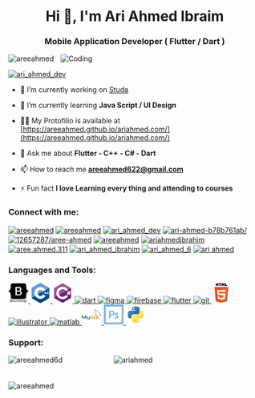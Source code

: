 <h1 align="center">Hi 👋, I'm Ari Ahmed Ibraim</h1>
<h3 align="center">Mobile Application Developer ( Flutter / Dart )</h3>
<img align="right" alt="Coding" width="400" src="https://cdn.dribbble.com/users/50886/screenshots/2710024/coding.gif">


<p align="left"> <img src="https://komarev.com/ghpvc/?username=areeahmed&label=Profile%20views&color=0e75b6&style=flat" alt="areeahmed" /> </p>

<p align="left"> <a href="https://twitter.com/ari_ahmed_dev" target="blank"><img src="https://img.shields.io/twitter/follow/ari_ahmed_dev?logo=twitter&style=for-the-badge" alt="ari_ahmed_dev" /></a> </p>

- 🔭 I’m currently working on [Studa](https://github.com/areeahmed/studa)

- 🌱 I’m currently learning **Java Script / UI Design**

- 👨‍💻 My Protofilio is available at [https://areeahmed.github.io/ariahmed.com/](https://areeahmed.github.io/ariahmed.com/)

- 💬 Ask me about **Flutter - C++ - C# - Dart**

- 📫 How to reach me **areeahmed622@gmail.com**

- ⚡ Fun fact **I love Learning every thing and attending to courses**

<h3 align="left">Connect with me:</h3>
<p align="left">
<a href="https://codepen.io/areeahmed" target="blank"><img align="center" src="https://raw.githubusercontent.com/rahuldkjain/github-profile-readme-generator/master/src/images/icons/Social/codepen.svg" alt="areeahmed" height="30" width="40" /></a>
<a href="https://dev.to/areeahmed" target="blank"><img align="center" src="https://raw.githubusercontent.com/rahuldkjain/github-profile-readme-generator/master/src/images/icons/Social/devto.svg" alt="areeahmed" height="30" width="40" /></a>
<a href="https://twitter.com/ari_ahmed_dev" target="blank"><img align="center" src="https://raw.githubusercontent.com/rahuldkjain/github-profile-readme-generator/master/src/images/icons/Social/twitter.svg" alt="ari_ahmed_dev" height="30" width="40" /></a>
<a href="https://linkedin.com/in/ari-ahmed-b78b761ab/" target="blank"><img align="center" src="https://raw.githubusercontent.com/rahuldkjain/github-profile-readme-generator/master/src/images/icons/Social/linked-in-alt.svg" alt="ari-ahmed-b78b761ab/" height="30" width="40" /></a>
<a href="https://stackoverflow.com/users/12657287/aree-ahmed" target="blank"><img align="center" src="https://raw.githubusercontent.com/rahuldkjain/github-profile-readme-generator/master/src/images/icons/Social/stack-overflow.svg" alt="12657287/aree-ahmed" height="30" width="40" /></a>
<a href="https://codesandbox.com/areeahmed" target="blank"><img align="center" src="https://raw.githubusercontent.com/rahuldkjain/github-profile-readme-generator/master/src/images/icons/Social/codesandbox.svg" alt="areeahmed" height="30" width="40" /></a>
<a href="https://kaggle.com/ariahmedibrahim" target="blank"><img align="center" src="https://raw.githubusercontent.com/rahuldkjain/github-profile-readme-generator/master/src/images/icons/Social/kaggle.svg" alt="ariahmedibrahim" height="30" width="40" /></a>
<a href="https://fb.com/aree.ahmed.311" target="blank"><img align="center" src="https://raw.githubusercontent.com/rahuldkjain/github-profile-readme-generator/master/src/images/icons/Social/facebook.svg" alt="aree.ahmed.311" height="30" width="40" /></a>
<a href="https://instagram.com/ari_ahmed_ibrahim" target="blank"><img align="center" src="https://raw.githubusercontent.com/rahuldkjain/github-profile-readme-generator/master/src/images/icons/Social/instagram.svg" alt="ari_ahmed_ibrahim" height="30" width="40" /></a>
<a href="https://dribbble.com/ari_ahmed_6" target="blank"><img align="center" src="https://raw.githubusercontent.com/rahuldkjain/github-profile-readme-generator/master/src/images/icons/Social/dribbble.svg" alt="ari_ahmed_6" height="30" width="40" /></a>
<a href="https://www.youtube.com/c/ari ahmed" target="blank"><img align="center" src="https://raw.githubusercontent.com/rahuldkjain/github-profile-readme-generator/master/src/images/icons/Social/youtube.svg" alt="ari ahmed" height="30" width="40" /></a>
</p>

<h3 align="left">Languages and Tools:</h3>
<p align="left"> <a href="https://getbootstrap.com" target="_blank" rel="noreferrer"> <img src="https://raw.githubusercontent.com/devicons/devicon/master/icons/bootstrap/bootstrap-plain-wordmark.svg" alt="bootstrap" width="40" height="40"/> </a> <a href="https://www.w3schools.com/cpp/" target="_blank" rel="noreferrer"> <img src="https://raw.githubusercontent.com/devicons/devicon/master/icons/cplusplus/cplusplus-original.svg" alt="cplusplus" width="40" height="40"/> </a> <a href="https://www.w3schools.com/cs/" target="_blank" rel="noreferrer"> <img src="https://raw.githubusercontent.com/devicons/devicon/master/icons/csharp/csharp-original.svg" alt="csharp" width="40" height="40"/> </a> <a href="https://dart.dev" target="_blank" rel="noreferrer"> <img src="https://www.vectorlogo.zone/logos/dartlang/dartlang-icon.svg" alt="dart" width="40" height="40"/> </a> <a href="https://www.figma.com/" target="_blank" rel="noreferrer"> <img src="https://www.vectorlogo.zone/logos/figma/figma-icon.svg" alt="figma" width="40" height="40"/> </a> <a href="https://firebase.google.com/" target="_blank" rel="noreferrer"> <img src="https://www.vectorlogo.zone/logos/firebase/firebase-icon.svg" alt="firebase" width="40" height="40"/> </a> <a href="https://flutter.dev" target="_blank" rel="noreferrer"> <img src="https://www.vectorlogo.zone/logos/flutterio/flutterio-icon.svg" alt="flutter" width="40" height="40"/> </a> <a href="https://git-scm.com/" target="_blank" rel="noreferrer"> <img src="https://www.vectorlogo.zone/logos/git-scm/git-scm-icon.svg" alt="git" width="40" height="40"/> </a> <a href="https://www.w3.org/html/" target="_blank" rel="noreferrer"> <img src="https://raw.githubusercontent.com/devicons/devicon/master/icons/html5/html5-original-wordmark.svg" alt="html5" width="40" height="40"/> </a> <a href="https://www.adobe.com/in/products/illustrator.html" target="_blank" rel="noreferrer"> <img src="https://www.vectorlogo.zone/logos/adobe_illustrator/adobe_illustrator-icon.svg" alt="illustrator" width="40" height="40"/> </a> <a href="https://www.mathworks.com/" target="_blank" rel="noreferrer"> <img src="https://upload.wikimedia.org/wikipedia/commons/2/21/Matlab_Logo.png" alt="matlab" width="40" height="40"/> </a> <a href="https://www.mysql.com/" target="_blank" rel="noreferrer"> <img src="https://raw.githubusercontent.com/devicons/devicon/master/icons/mysql/mysql-original-wordmark.svg" alt="mysql" width="40" height="40"/> </a> <a href="https://www.photoshop.com/en" target="_blank" rel="noreferrer"> <img src="https://raw.githubusercontent.com/devicons/devicon/master/icons/photoshop/photoshop-line.svg" alt="photoshop" width="40" height="40"/> </a> <a href="https://www.python.org" target="_blank" rel="noreferrer"> <img src="https://raw.githubusercontent.com/devicons/devicon/master/icons/python/python-original.svg" alt="python" width="40" height="40"/> </a> </p>

<h3 align="left">Support:</h3>
<p><a href="https://www.buymeacoffee.com/areeahmed6d"> <img align="left" src="https://cdn.buymeacoffee.com/buttons/v2/default-yellow.png" height="50" width="210" alt="areeahmed6d" /></a><a href="https://ko-fi.com/ariahmed"> <img align="left" src="https://cdn.ko-fi.com/cdn/kofi3.png?v=3" height="50" width="210" alt="ariahmed" /></a></p><br><br>

<!-- 
<p><img align="left" src="https://github-readme-stats.vercel.app/api/top-langs?username=areeahmed&show_icons=true&locale=en&layout=compact" alt="areeahmed" /></p>

<p>&nbsp;<img align="center" src="https://github-readme-stats.vercel.app/api?username=areeahmed&show_icons=true&locale=en" alt="areeahmed" /></p> -->

<p><img align="center" src="https://github-readme-streak-stats.herokuapp.com/?user=areeahmed&" alt="areeahmed" /></p>
